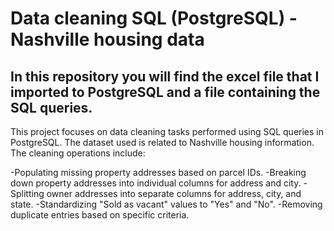 # Data cleaning SQL (PostgreSQL) - Nashville housing data

## In this repository you will find the excel file that I imported to PostgreSQL and a file containing the SQL queries.

This project focuses on data cleaning tasks performed using SQL queries in PostgreSQL. The dataset used is related to Nashville housing information. The cleaning operations include:

-Populating missing property addresses based on parcel IDs.
-Breaking down property addresses into individual columns for address and city.
-Splitting owner addresses into separate columns for address, city, and state.
-Standardizing "Sold as vacant" values to "Yes" and "No".
-Removing duplicate entries based on specific criteria.
